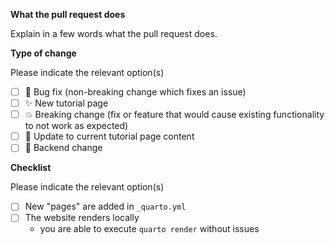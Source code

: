 **What the pull request does**   

Explain in a few words what the pull request does.

**Type of change**   

Please indicate the relevant option(s)

- [ ] :bug: Bug fix (non-breaking change which fixes an issue)
- [ ] :sparkles: New tutorial page
- [ ] :boom: Breaking change (fix or feature that would cause existing functionality to not work as expected)
- [ ] :book: Update to current tutorial page content
- [ ] :hammer: Backend change

**Checklist**

Please indicate the relevant option(s)

- [ ] New "pages" are added in `_quarto.yml`
- [ ] The website renders locally
  - you are able to execute `quarto render` without issues